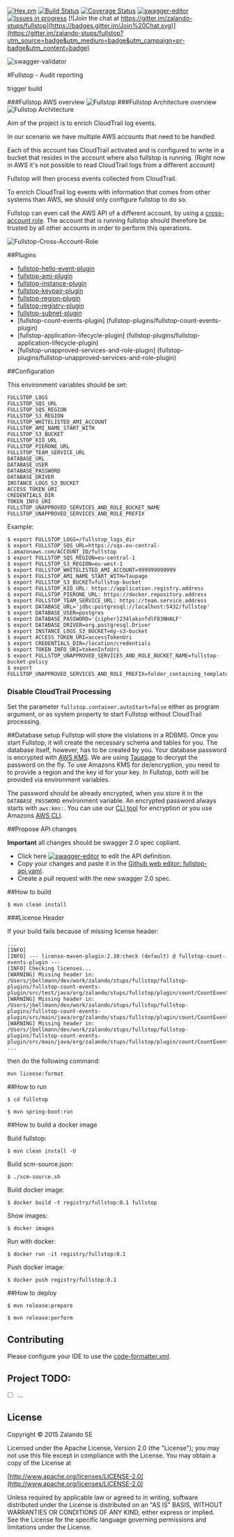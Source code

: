 [![Hex.pm](https://img.shields.io/hexpm/l/plug.svg)](http://www.apache.org/licenses/LICENSE-2.0)
[![Build Status](https://travis-ci.org/zalando-stups/fullstop.svg?branch=master)](https://travis-ci.org/zalando-stups/fullstop)
[![Coverage Status](https://coveralls.io/repos/zalando-stups/fullstop/badge.svg?branch=master)](https://coveralls.io/r/zalando-stups/fullstop?branch=master)
[![swagger-editor](https://img.shields.io/badge/swagger-editor-brightgreen.svg)](http://editor.swagger.io/#/?import=https://raw.githubusercontent.com/zalando-stups/fullstop/master/fullstop-api.yaml#/)
[![Issues in progress](https://badge.waffle.io/zalando-stups/fullstop.svg?label=In%20Progress&title=In%20Progress)](http://waffle.io/zalando-stups/fullstop)
[![Join the chat at https://gitter.im/zalando-stups/fullstop](https://badges.gitter.im/Join%20Chat.svg)](https://gitter.im/zalando-stups/fullstop?utm_source=badge&utm_medium=badge&utm_campaign=pr-badge&utm_content=badge)

![swagger-validator](http://online.swagger.io/validator/?url=https://raw.githubusercontent.com/zalando-stups/fullstop/master/fullstop-api.yaml)

#Fullstop - Audit reporting

trigger build

###Fullstop AWS overview
![Fullstop](images/fullstop.png)
###Fullstop Architecture overview
![Fullstop Architecture](images/fullstop-architecture.png)

Aim of the project is to enrich CloudTrail log events.

In our scenario we have multiple AWS accounts that need to be handled.

Each of this account has CloudTrail activated and is configured to write
in a bucket that resides in the account where also fullstop is running.
(Right now in AWS it's not possible to read CloudTrail logs from a different account)

Fullstop will then process events collected from CloudTrail.

To enrich CloudTrail log events with information that comes
from other systems than AWS, we should only configure fullstop to do so.

Fullstop can even call the AWS API of a different account, by using a [cross-account role](http://docs.aws.amazon.com/IAM/latest/UserGuide/roles-walkthrough-crossacct.html).
The account that is running fullstop should therefore be trusted
by all other accounts in order to perform this operations.

![Fullstop-Cross-Account-Role](images/fullstop-cross-account-role.png)

##Plugins

* [fullstop-hello-event-plugin](fullstop-plugins/fullstop-hello-event-plugin)
* [fullstop-ami-plugin](fullstop-plugins/fullstop-ami-plugin)
* [fullstop-instance-plugin](fullstop-plugins/fullstop-instance-plugin)
* [fullstop-keypair-plugin](fullstop-plugins/fullstop-keypair-plugin)
* [fullstop-region-plugin](fullstop-plugins/fullstop-region-plugin)
* [fullstop-registry-plugin](fullstop-plugins/fullstop-registry-plugin)
* [fullstop-subnet-plugin](fullstop-plugins/fullstop-subnet-plugin)
* [fullstop-count-events-plugin] (fullstop-plugins/fullstop-count-events-plugin)
* [fullstop-application-lifecycle-plugin] (fullstop-plugins/fullstop-application-lifecycle-plugin)
* [fullstop-unapproved-services-and-role-plugin] (fullstop-plugins/fullstop-unapproved-services-and-role-plugin)

##Configuration

This environment variables should be set:

    FULLSTOP_LOGS
    FULLSTOP_SQS_URL
    FULLSTOP_SQS_REGION
    FULLSTOP_S3_REGION
    FULLSTOP_WHITELISTED_AMI_ACCOUNT
    FULLSTOP_AMI_NAME_START_WITH
    FULLSTOP_S3_BUCKET
    FULLSTOP_KIO_URL
    FULLSTOP_PIERONE_URL
    FULLSTOP_TEAM_SERVICE_URL
    DATABASE_URL
    DATABASE_USER
    DATABASE_PASSWORD
    DATABASE_DRIVER
    INSTANCE_LOGS_S3_BUCKET
    ACCESS_TOKEN_URI
    CREDENTIALS_DIR
    TOKEN_INFO_URI
    FULLSTOP_UNAPPROVED_SERVICES_AND_ROLE_BUCKET_NAME
    FULLSTOP_UNAPPROVED_SERVICES_AND_ROLE_PREFIX

Example:

    $ export FULLSTOP_LOGS=/fullstop_logs_dir
    $ export FULLSTOP_SQS_URL=https://sqs.eu-central-1.amazonaws.com/ACCOUNT_ID/fullstop
    $ export FULLSTOP_SQS_REGION=eu-central-1
    $ export FULLSTOP_S3_REGION=eu-west-1
    $ export FULLSTOP_WHITELISTED_AMI_ACCOUNT=999999999999
    $ export FULLSTOP_AMI_NAME_START_WITH=Taupage
    $ export FULLSTOP_S3_BUCKET=fullstop-bucket
    $ export FULLSTOP_KIO_URL: https://application.registry.address
    $ export FULLSTOP_PIERONE_URL: https://docker.repository.address
    $ export FULLSTOP_TEAM_SERVICE_URL: https://team.service.address
    $ export DATABASE_URL='jdbc:postgresql://localhost:5432/fullstop'
    $ export DATABASE_USER=postgres
    $ export DATABASE_PASSWORD='{cipher}234laksnfdlF83NHALF'
    $ export DATABASE_DRIVER=org.postgresql.Driver
    $ export INSTANCE_LOGS_S3_BUCKET=my-s3-bucket
    $ export ACCESS_TOKEN_URI=accessTokenUri
    $ export CREDENTIALS_DIR=/location/credentials
    $ export TOKEN_INFO_URI=tokenInfoUri
    $ export FULLSTOP_UNAPPROVED_SERVICES_AND_ROLE_BUCKET_NAME=fullstop-bucket-policy
    $ export FULLSTOP_UNAPPROVED_SERVICES_AND_ROLE_PREFIX=folder_containing_templates_files
    
### Disable CloudTrail Processing

Set the parameter `fullstop.container.autoStart=false` either as program argument, or as system property to start
Fullstop without CloudTrail processing.

##Database setup
Fullstop will store the violations in a RDBMS. Once you start Fullstop, it will create the necessary schema and tables
for you. The database itself, however, has to be created by you.
Your database password is encrypted with [AWS KMS](https://docs.aws.amazon.com/kms/latest/developerguide/overview.html). 
We are using [Taupage](http://docs.stups.io/en/latest/components/taupage.html#environment) to decrypt the password on the fly. 
To use Amazons KMS for de/encryption, you need to to provide a region and the key id for your key. In Fullstop, both
will be provided via environment variables.

The password should be already encrypted, when you store it in the ```DATABASE_PASSWORD``` environment variable. An 
encrypted password always starts with ```aws:kms:```. You can use our [CLI tool](https://github.com/zalando/spring-cloud-config-aws-kms/tree/master/encryption-cli)
for encryption or you use Amazons [AWS CLI](http://docs.aws.amazon.com/cli/latest/reference/kms/encrypt.html#examples). 

##Propose API changes

**Important** all changes should be swagger 2.0 spec copliant. 

* Click here [![swagger-editor](https://img.shields.io/badge/swagger-editor-brightgreen.svg)](http://editor.swagger.io/#/?import=https://raw.githubusercontent.com/zalando-stups/fullstop/master/fullstop-api.yaml#/) to edit the API definition.
* Copy your changes and paste it in the [Github web editor: fullstop-api.yaml](https://github.com/zalando-stups/fullstop/edit/master/fullstop-api.yaml).
* Create a pull request with the new swagger 2.0 spec.

##How to build

    $ mvn clean install

###License Header

If your build fails because of missing license header:

```
...
[INFO]
[INFO] --- license-maven-plugin:2.10:check (default) @ fullstop-count-events-plugin ---
[INFO] Checking licenses...
[WARNING] Missing header in: /Users/jbellmann/dev/work/zalando/stups/fullstop/fullstop-plugins/fullstop-count-events-plugin/src/test/java/org/zalando/stups/fullstop/plugin/count/CountEventsPluginTest.java
[WARNING] Missing header in: /Users/jbellmann/dev/work/zalando/stups/fullstop/fullstop-plugins/fullstop-count-events-plugin/src/main/java/org/zalando/stups/fullstop/plugin/count/CountEventsPlugin.java
[WARNING] Missing header in: /Users/jbellmann/dev/work/zalando/stups/fullstop/fullstop-plugins/fullstop-count-events-plugin/src/main/java/org/zalando/stups/fullstop/plugin/count/CountEventsMetric.java
...
```

then do the following command:

```
mvn license:format
```


##How to run

    $ cd fullstop

    $ mvn spring-boot:run
    
##How to build a docker image

Build fullstop:

    $ mvn clean install -U
    
Build scm-source.json:

    $ ./scm-source.sh
    
Build docker image:

    $ docker build -t registry/fullstop:0.1 fullstop

Show images:

    $ docker images

Run with docker:

    $ docker run -it registry/fullstop:0.1

Push docker image:

    $ docker push registry/fullstop:0.1

##How to deploy

    $ mvn release:prepare

    $ mvn release:perform

## Contributing
Please configure your IDE to use the [code-formatter.xml](https://github.com/zalando-stups/fullstop/blob/master/code-formatter.xml).

## Project TODO:
- [ ] ...

## License

Copyright © 2015 Zalando SE

Licensed under the Apache License, Version 2.0 (the "License");
you may not use this file except in compliance with the License.
You may obtain a copy of the License at

   [http://www.apache.org/licenses/LICENSE-2.0](http://www.apache.org/licenses/LICENSE-2.0)

Unless required by applicable law or agreed to in writing, software
distributed under the License is distributed on an "AS IS" BASIS,
WITHOUT WARRANTIES OR CONDITIONS OF ANY KIND, either express or implied.
See the License for the specific language governing permissions and
limitations under the License.
